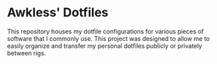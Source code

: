 <!--
SPDX-FileCopyrightText: 2023 Jason Pena <jasonpena@awkless.com>
SPDX-License-Identifier: MIT
-->

# Awkless' Dotfiles

This repository houses my dotfile configurations for various pieces of software
that I commonly use. This project was designed to allow me to easily organize
and transfer my personal dotfiles publicly or privately between rigs.
